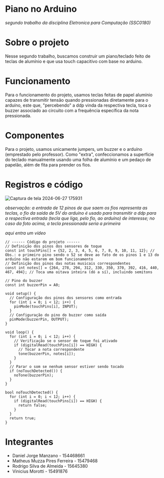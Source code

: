 # Piano no Arduino
*segundo trabalho da disciplina Eletronica para Computação (SSC0180)*

# Sobre o projeto
Nesse segundo trabalho, buscamos construir um piano/teclado feito de teclas de alumínio e que usa touch capacitivo com base no arduino. 

# Funcionamento
Para o funcionamento do projeto, usamos teclas feitas de papel alumínio capazes de transmitir tensão quando pressionadas diretamente para o arduíno, este que, "percebendo" a ddp vinda da respectiva tecla, toca o buzzer associado ao circuito com a frequência específica da nota pressionada.

# Componentes
Para o projeto, usamos unicamente jumpers, um buzzer e o arduíno (emprestado pelo professor). Como "extra", confeccionamos a superfície do teclado manualmente usando uma folha de alumínio e um pedaço de papelão, além de fita para prender os fios.

# Registros e código
![Captura de tela 2024-06-27 175931](https://github.com/danieljmanzano/piano-no-arduino/assets/162331747/79e49f3c-95bb-4f1a-88e5-8c035ae55d0d)

*observação: a entrada de 12 pinos de que saem os fios representa as teclas, o fio da saída de 5V do arduíno é usado para transmitir a ddp para a respectiva entrada (tecla que liga, pelo fio, ao arduíno) de interesse; no caso da foto acima, a tecla pressionada seria a primeira*

*aqui entra um vídeo*

```
// ------ Código do projeto ------
// Definição dos pinos dos sensores de toque
const int touchPins[] = {52, 2, 3, 4, 5, 6, 7, 8, 9, 10, 11, 12}; // Obs.: o primeiro pino sendo o 52 se deve ao fato de os pinos 1 e 13 do arduíno não estarem em bom funcionamento
// Definição dos pinos das notas musicais correspondentes
const int notes[] = {264, 278, 294, 312, 330, 350, 370, 392, 416, 440, 467, 494}; // Toca uma oitava inteira (dó a sí), incluindo semitons

// Pino do buzzer
const int buzzerPin = A0;

void setup() {
  // Configuração dos pinos dos sensores como entrada
  for (int i = 0; i < 12; i++) {
    pinMode(touchPins[i], INPUT);
  }
  // Configuração do pino do buzzer como saída
  pinMode(buzzerPin, OUTPUT);
}

void loop() {
  for (int i = 0; i < 12; i++) {
    // Verificação se o sensor de toque foi ativado
    if (digitalRead(touchPins[i]) == HIGH) {
      // Tocar a nota correspondente
      tone(buzzerPin, notes[i]);
    }
  }
  // Parar o som se nenhum sensor estiver sendo tocado
  if (noTouchDetected()) {
    noTone(buzzerPin);
  }
}

bool noTouchDetected() {
  for (int i = 0; i < 12; i++) {
    if (digitalRead(touchPins[i]) == HIGH) {
      return false;
    }
  }
  return true;
}
```
# Integrantes
- Daniel Jorge Manzano - 154468661
- Matheus Muzza Pires Ferreira - 15479468
- Rodrigo Silva de Almeida - 15645380
- Vinicius Morotti - 15491876

